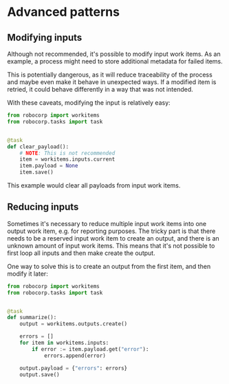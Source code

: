 # Advanced patterns

## Modifying inputs

Although not recommended, it's possible to modify input work items.
As an example, a process might need to store additional metadata for failed items.

This is potentially dangerous, as it will reduce traceability of the process
and maybe even make it behave in unexpected ways. If a modified item is retried,
it could behave differently in a way that was not intended.

With these caveats, modifying the input is relatively easy:

```python
from robocorp import workitems
from robocorp.tasks import task


@task
def clear_payload():
    # NOTE: This is not recommended
    item = workitems.inputs.current
    item.payload = None
    item.save()
```

This example would clear all payloads from input work items.

## Reducing inputs

Sometimes it's necessary to reduce multiple input work items into one
output work item, e.g. for reporting purposes. The tricky part is that
there needs to be a reserved input work item to create an output, and there
is an unknown amount of input work items. This means that it's not possible
to first loop all inputs and then make create the output.

One way to solve this is to create an output from the first item, and
then modify it later:

```python
from robocorp import workitems
from robocorp.tasks import task


@task
def summarize():
    output = workitems.outputs.create()

    errors = []
    for item in workitems.inputs:
        if error := item.payload.get("error"):
            errors.append(error)

    output.payload = {"errors": errors}
    output.save()
```
